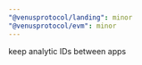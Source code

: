 ```yaml
---
"@venusprotocol/landing": minor
"@venusprotocol/evm": minor
---
```


keep analytic IDs between apps
